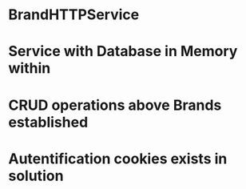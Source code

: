 # BrandHTTPService
# Service with Database in Memory within
# CRUD operations above Brands established
# Autentification cookies exists in solution
